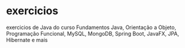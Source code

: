 # exercicios
exercicios de Java do curso Fundamentos Java, Orientação a Objeto, Programação Funcional, MySQL, MongoDB, Spring Boot, JavaFX, JPA, Hibernate e mais
